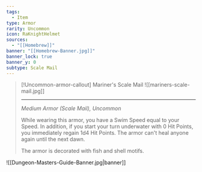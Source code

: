 ```yaml
---
tags:
  - Item
type: Armor
rarity: Uncommon
icon: RaKnightHelmet
sources:
  - "[[Homebrew]]"
banner: "[[Homebrew-Banner.jpg]]"
banner_lock: true
banner_y: 0
subtype: Scale Mail
---
```


>[!Uncommon-armor-callout] Mariner's Scale Mail
>![[mariners-scale-mail.jpg]]
>
>---
> *Medium Armor (Scale Mail), Uncommon*
> 
> While wearing this armor, you have a Swim Speed equal to your Speed. In addition, if you start your turn underwater with 0 Hit Points, you immediately regain 1d4 Hit Points. The armor can't heal anyone again until the next dawn.
>
>The armor is decorated with fish and shell motifs.

![[Dungeon-Masters-Guide-Banner.jpg|banner]]